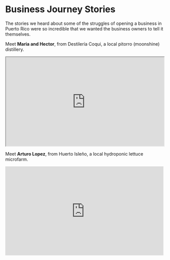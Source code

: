 # Business Journey Stories

The stories we heard about some of the struggles of opening a business in Puerto Rico were so incredible that we wanted the business owners to tell it themselves.

Meet **Maria and Hector**, from Destilería Coqui, a local pitorro (moonshine) distillery.

<iframe src="http://i.vimeocdn.com/video/479995146_640.jpg" width="500" height="281" webkitallowfullscreen mozallowfullscreen allowfullscreen></iframe>


Meet **Arturo Lopez**, from Huerto Isleño, a local hydroponic lettuce microfarm.


<iframe src="http://i.vimeocdn.com/video/478665634_640.jpg" width="500" height="281" frameborder="0" webkitallowfullscreen mozallowfullscreen allowfullscreen></iframe> <p>


